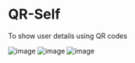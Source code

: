 <h1>QR-Self</h1>
<p>To show user details using QR codes</p>

![image](https://github.com/user-attachments/assets/bf3a86ce-2e86-4af4-89a0-7eae001d2000)
![image](https://github.com/user-attachments/assets/135bfd5d-3cae-4193-af04-92c5cd0aba50)
![image](https://github.com/user-attachments/assets/05703430-6773-4295-8d03-10866d1ab64c)
